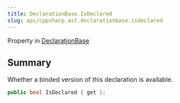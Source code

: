 ```yaml
---
title: DeclarationBase.IsDeclared
slug: api/cppsharp.ast.declarationbase.isdeclared
---
```

Property in [DeclarationBase](/api/cppsharp/ast/declarationbase)

## Summary


Whether a binded version of this declaration is available.


```csharp
public bool IsDeclared { get };
```

